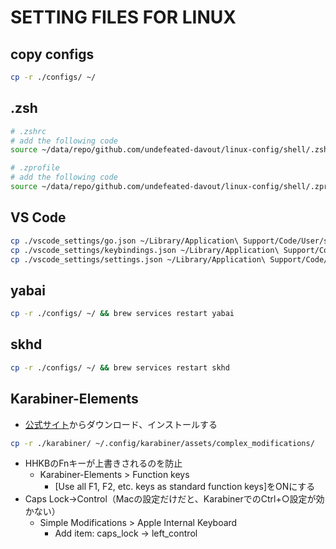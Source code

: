 # SETTING FILES FOR LINUX

## copy configs

```bash
cp -r ./configs/ ~/
```

## .zsh

```bash
# .zshrc
# add the following code
source ~/data/repo/github.com/undefeated-davout/linux-config/shell/.zshrc_custom

# .zprofile
# add the following code
source ~/data/repo/github.com/undefeated-davout/linux-config/shell/.zprofile_custom
```

## VS Code

```bash
cp ./vscode_settings/go.json ~/Library/Application\ Support/Code/User/snippets/
cp ./vscode_settings/keybindings.json ~/Library/Application\ Support/Code/User/
cp ./vscode_settings/settings.json ~/Library/Application\ Support/Code/User/
```

## yabai

```bash
cp -r ./configs/ ~/ && brew services restart yabai
```

## skhd

```bash
cp -r ./configs/ ~/ && brew services restart skhd
```

## Karabiner-Elements

- [公式サイト](https://karabiner-elements.pqrs.org/)からダウンロード、インストールする

```bash
cp -r ./karabiner/ ~/.config/karabiner/assets/complex_modifications/
```

- HHKBのFnキーが上書きされるのを防止
  - Karabiner-Elements > Function keys
    - [Use all F1, F2, etc. keys as standard function keys]をONにする
- Caps Lock→Control（Macの設定だけだと、KarabinerでのCtrl+○設定が効かない）
  - Simple Modifications > Apple Internal Keyboard
    - Add item: caps_lock → left_control
